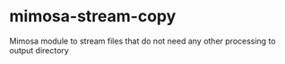 mimosa-stream-copy
==================

Mimosa module to stream files that do not need any other processing to output directory
